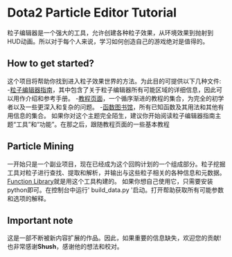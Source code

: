 # Dota2 Particle Editor Tutorial

粒子编辑器是一个强大的工具，允许创建各种粒子效果，从环境效果到抛射到HUD动画。所以对于每个人来说，学习如何创造自己的游戏绝对是值得的。

## How to get started?
这个项目将帮助你找到进入粒子效果世界的方法。为此目的可提供以下几种文件:
-[粒子编辑器指南](./Particle%20Editor%20Guide.md)，其中包含了关于粒子编辑器所有可能区域的详细信息，因此可以用作介绍和参考手册。
-[教程页面](./Tutorials.md)，一个循序渐进的教程的集合，为完全的初学者以及一些更深入和复杂的问题。
-[函数图书馆](./Function%20Library.md)，所有已知函数及其用法和其他有用信息的集合。
如果你对这个主题完全陌生，建议你开始阅读粒子编辑器指南主题“工具”和“功能”。在那之后，跟随教程页面的一些基本教程

## Particle Mining

一开始只是一个副业项目，现在已经成为这个回购计划的一个组成部分。粒子挖掘工具对粒子进行查找、提取和解析，并输出与这些粒子相关的各种信息和元数据。[Function Library](./Function%20Library.md)就是用这个工具构建的。
如果你想自己使用它，只需要安装python即可。在控制台中运行' build_data.py '启动。打开帮助获取所有可能参数和选项的解释。

## Important note
这是一部不断被新内容扩展的作品。因此，如果重要的信息缺失，欢迎您的贡献!
也非常感谢**Shush**，感谢他的想法和校对。


